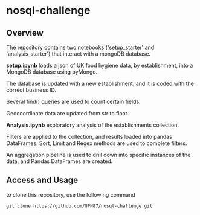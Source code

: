 # nosql-challenge
## Overview
The repository contains two notebooks ('setup_starter' and 'analysis_starter') that interact with a mongoDB database.

**setup.ipynb** loads a json of UK food hygiene data, by establishment, into a MongoDB database using pyMongo.

The database is updated with a new establishment, and it is coded with the correct business ID.

Several find() queries are used to count certain fields.

Geocoordinate data are updated from str to float.

**Analysis.ipynb** exploratory analysis of the establishments collection.

Filters are applied to the collection, and results loaded into pandas DataFrames. Sort, Limit and Regex methods are used to complete filters.

An aggregation pipeline is used to drill down into specific instances of the data, and Pandas DataFrames are created.

## Access and Usage
to clone this repository, use the following command
```
git clone https://github.com/GPN87/nosql-challenge.git
```


